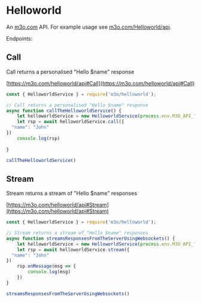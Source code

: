 # Helloworld

An [m3o.com](https://m3o.com) API. For example usage see [m3o.com/Helloworld/api](https://m3o.com/Helloworld/api).

Endpoints:

## Call

Call returns a personalised "Hello $name" response


[https://m3o.com/helloworld/api#Call](https://m3o.com/helloworld/api#Call)

```js
const { HelloworldService } = require('m3o/helloworld');

// Call returns a personalised "Hello $name" response
async function callTheHelloworldService() {
	let helloworldService = new HelloworldService(process.env.M3O_API_TOKEN)
	let rsp = await helloworldService.call({
  "name": "John"
})
	console.log(rsp)
	
}

callTheHelloworldService()
```
## Stream

Stream returns a stream of "Hello $name" responses


[https://m3o.com/helloworld/api#Stream](https://m3o.com/helloworld/api#Stream)

```js
const { HelloworldService } = require('m3o/helloworld');

// Stream returns a stream of "Hello $name" responses
async function streamsResponsesFromTheServerUsingWebsockets() {
	let helloworldService = new HelloworldService(process.env.M3O_API_TOKEN)
	let rsp = await helloworldService.stream({
  "name": "John"
})
	rsp.onMessage(msg => {
		console.log(msg)
	})
}

streamsResponsesFromTheServerUsingWebsockets()
```
